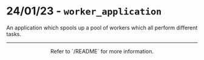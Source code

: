 # 24/01/23 - `worker_application`
An application which spools up a pool of workers which all perform different tasks.

---

<p align="center">Refer to `/README` for more information.</p>